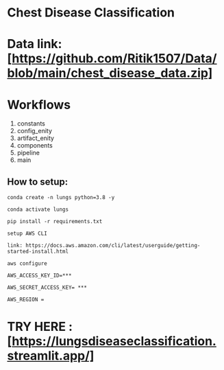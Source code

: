 # Chest Disease Classification
# Data link: [https://github.com/Ritik1507/Data/blob/main/chest_disease_data.zip]

# Workflows
  1. constants
  2. config_enity
  3. artifact_enity
  4. components
  5. pipeline
  6. main
## How to setup:
```
conda create -n lungs python=3.8 -y
```
```
conda activate lungs
```
```
pip install -r requirements.txt
```
```
setup AWS CLI
```

```
link: https://docs.aws.amazon.com/cli/latest/userguide/getting-started-install.html
```

```
aws configure
```

```
AWS_ACCESS_KEY_ID=***
```

```
AWS_SECRET_ACCESS_KEY= ***
```

```
AWS_REGION = 
```
# TRY HERE : [https://lungsdiseaseclassification.streamlit.app/]
